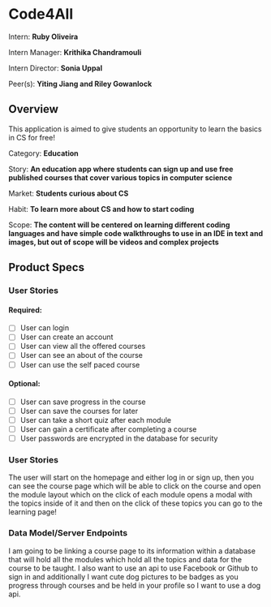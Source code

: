 # Code4All

Intern: **Ruby Oliveira**

Intern Manager: **Krithika Chandramouli**

Intern Director: **Sonia Uppal**

Peer(s): **Yiting Jiang and Riley Gowanlock**

## Overview

This application is aimed to give students an opportunity to learn the basics in CS for free!

Category: **Education**

Story: **An education app where students can sign up  and use free published courses that cover various topics in computer science**

Market: **Students curious about CS**

Habit: **To learn more about CS and how to start coding**

Scope: **The content will be centered on learning different coding languages and have simple code walkthroughs to use in an IDE in text and images, but out of scope will be videos and complex projects** 

## Product Specs
### User Stories
#### Required:
- [ ] User can login
- [ ] User can create an account
- [ ] User can view all the offered courses
- [ ] User can see an about of the course
- [ ] User can use the self paced course
#### Optional:
- [ ] User can save progress in the course
- [ ] User can save the courses for later
- [ ] User can take a short quiz after each module
- [ ] User can gain a certificate after completing a course
- [ ] User passwords are encrypted in the database for security
### User Stories
The user will start on the homepage and either log in or sign up, then you can see the course page which will be able to click on the course and open the module layout which on the click of each module opens a modal with the topics inside of it and then on the click of these topics you can go to the learning page!
### Data Model/Server Endpoints
I am going to be linking a course page to its information within a database that will hold all the modules which hold all the topics and data for the course to be taught. I also want to use an api to use Facebook or Github to sign in and additionally I want cute dog pictures to be badges as you progress through courses and be held in your profile so I want to use a dog api.
